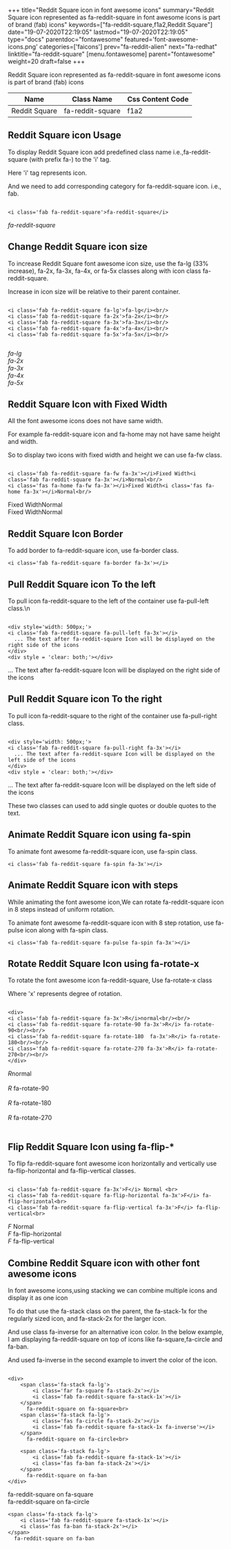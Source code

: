+++
title="Reddit Square icon in font awesome icons"
summary="Reddit Square icon represented as fa-reddit-square in font awesome icons is part of brand (fab) icons"
keywords=["fa-reddit-square,f1a2,Reddit Square"]
date="19-07-2020T22:19:05"
lastmod="19-07-2020T22:19:05"
type="docs"
parentdoc="fontawesome"
featured='font-awesome-icons.png'
categories=['faicons']
prev="fa-reddit-alien"
next="fa-redhat"
linktitle="fa-reddit-square"
[menu.fontawesome]
parent="fontawesome"
weight=20
draft=false
+++


Reddit Square icon represented as fa-reddit-square in font awesome icons is part of brand (fab) icons

<div class='table-responsive'><table class='table'><thead><tr><th>Name</th><th>Class Name</th><th>Css Content Code</th></tr></thead><tbody><tr><td>Reddit Square</td><td>fa-reddit-square</td><td>f1a2</td></tr></tbody></table></div>



## Reddit Square icon Usage

To display Reddit Square icon add predefined class name i.e.,fa-reddit-square (with prefix fa-) to the 'i' tag.

Here 'i' tag represents icon.

And we need to add corresponding category for fa-reddit-square icon. i.e., fab.


```

<i class='fab fa-reddit-square'>fa-reddit-square</i>
```

<i class='fab fa-reddit-square'>fa-reddit-square</i>




## Change Reddit Square icon size
To increase Reddit Square font awesome icon size, use the fa-lg (33% increase), fa-2x, fa-3x, fa-4x, or fa-5x classes along with icon class fa-reddit-square.

Increase in icon size will be relative to their parent container. 

```

<i class='fab fa-reddit-square fa-lg'>fa-lg</i><br/>
<i class='fab fa-reddit-square fa-2x'>fa-2x</i><br/>
<i class='fab fa-reddit-square fa-3x'>fa-3x</i><br/>
<i class='fab fa-reddit-square fa-4x'>fa-4x</i><br/>
<i class='fab fa-reddit-square fa-5x'>fa-5x</i><br/>
            
```

<i class='fab fa-reddit-square fa-lg'>fa-lg</i><br/>
<i class='fab fa-reddit-square fa-2x'>fa-2x</i><br/>
<i class='fab fa-reddit-square fa-3x'>fa-3x</i><br/>
<i class='fab fa-reddit-square fa-4x'>fa-4x</i><br/>
<i class='fab fa-reddit-square fa-5x'>fa-5x</i><br/>
            



## Reddit Square Icon with Fixed Width 

All the font awesome icons does not have same width.

For example fa-reddit-square icon and fa-home may not have same height and width.

So to display two icons with fixed width and height we can use fa-fw class.


```

<i class='fab fa-reddit-square fa-fw fa-3x'></i>Fixed Width<i class='fab fa-reddit-square fa-3x'></i>Normal<br/>
<i class='fas fa-home fa-fw fa-3x'></i>Fixed Width<i class='fas fa-home fa-3x'></i>Normal<br/>
```

<i class='fab fa-reddit-square fa-fw fa-3x'></i>Fixed Width<i class='fab fa-reddit-square fa-3x'></i>Normal<br/>
<i class='fas fa-home fa-fw fa-3x'></i>Fixed Width<i class='fas fa-home fa-3x'></i>Normal<br/>



## Reddit Square Icon Border 

To add border to fa-reddit-square icon, use fa-border class.


```
<i class='fab fa-reddit-square fa-border fa-3x'></i>

```
<i class='fab fa-reddit-square fa-border fa-3x'></i>





## Pull Reddit Square icon To the left

To pull icon fa-reddit-square to the left of the container use fa-pull-left class.\n

```

<div style='width: 500px;'>
<i class='fab fa-reddit-square fa-pull-left fa-3x'></i>
  ... The text after fa-reddit-square Icon will be displayed on the right side of the icons
</div>
<div style = 'clear: both;'></div>
```

<div style='width: 500px;'>
<i class='fab fa-reddit-square fa-pull-left fa-3x'></i>
  ... The text after fa-reddit-square Icon will be displayed on the right side of the icons
</div>
<div style = 'clear: both;'></div>




## Pull Reddit Square icon To the right
To pull icon fa-reddit-square to the right of the container use fa-pull-right class.

```

<div style='width: 500px;'>
<i class='fab fa-reddit-square fa-pull-right fa-3x'></i>
  ... The text after fa-reddit-square Icon will be displayed on the left side of the icons
</div>
<div style = 'clear: both;'></div>
```

<div style='width: 500px;'>
<i class='fab fa-reddit-square fa-pull-right fa-3x'></i>
  ... The text after fa-reddit-square Icon will be displayed on the left side of the icons
</div>
<div style = 'clear: both;'></div>

These two classes can used to add single quotes or double quotes to the text.


## Animate Reddit Square icon using fa-spin
To animate font awesome fa-reddit-square icon, use fa-spin class.

```
<i class='fab fa-reddit-square fa-spin fa-3x'></i>
```
<i class='fab fa-reddit-square fa-spin fa-3x'></i>




## Animate Reddit Square icon with steps
While animating the font awesome icon,We can rotate fa-reddit-square icon in 8 steps instead of uniform rotation.

To animate font awesome fa-reddit-square icon with 8 step rotation, use fa-pulse icon along with fa-spin class.


```
<i class='fab fa-reddit-square fa-pulse fa-spin fa-3x'></i>

```
<i class='fab fa-reddit-square fa-pulse fa-spin fa-3x'></i>





## Rotate Reddit Square Icon using fa-rotate-x
To rotate the font awesome icon fa-reddit-square, Use fa-rotate-x class

Where 'x' represents degree of rotation.


```

<div>
<i class='fab fa-reddit-square fa-3x'>R</i>normal<br/><br/>
<i class='fab fa-reddit-square fa-rotate-90 fa-3x'>R</i> fa-rotate-90<br/><br/> 
<i class='fab fa-reddit-square fa-rotate-180  fa-3x'>R</i> fa-rotate-180<br/><br/> 
<i class='fab fa-reddit-square fa-rotate-270 fa-3x'>R</i> fa-rotate-270<br/><br/>
</div>
```

<div>
<i class='fab fa-reddit-square fa-3x'>R</i>normal<br/><br/>
<i class='fab fa-reddit-square fa-rotate-90 fa-3x'>R</i> fa-rotate-90<br/><br/> 
<i class='fab fa-reddit-square fa-rotate-180  fa-3x'>R</i> fa-rotate-180<br/><br/> 
<i class='fab fa-reddit-square fa-rotate-270 fa-3x'>R</i> fa-rotate-270<br/><br/>
</div>




## Flip Reddit Square Icon using fa-flip-*
To flip fa-reddit-square font awesome icon horizontally and vertically use fa-flip-horizontal and fa-flip-vertical classes. 

```

<i class='fab fa-reddit-square fa-3x'>F</i> Normal <br>
<i class='fab fa-reddit-square fa-flip-horizontal fa-3x'>F</i> fa-flip-horizontal<br>
<i class='fab fa-reddit-square fa-flip-vertical fa-3x'>F</i> fa-flip-vertical<br>
```

<i class='fab fa-reddit-square fa-3x'>F</i> Normal <br>
<i class='fab fa-reddit-square fa-flip-horizontal fa-3x'>F</i> fa-flip-horizontal<br>
<i class='fab fa-reddit-square fa-flip-vertical fa-3x'>F</i> fa-flip-vertical<br>




## Combine Reddit Square icon with other font awesome icons
In font awesome icons,using stacking we can combine multiple icons and display it as one icon 

To do that use the fa-stack class on the parent, the fa-stack-1x for the regularly sized icon, and fa-stack-2x for the larger icon.

And use class fa-inverse for an alternative icon color. 
In the below example, I am displaying fa-reddit-square on top of icons like fa-square,fa-circle and fa-ban.

And used fa-inverse in the second example to invert the color of the icon.

```

<div>
    <span class='fa-stack fa-lg'>
        <i class='far fa-square fa-stack-2x'></i>
        <i class='fab fa-reddit-square fa-stack-1x'></i>
    </span>
      fa-reddit-square on fa-square<br>
    <span class='fa-stack fa-lg'>
        <i class='fas fa-circle fa-stack-2x'></i>
        <i class='fab fa-reddit-square fa-stack-1x fa-inverse'></i>
    </span>
      fa-reddit-square on fa-circle<br>

    <span class='fa-stack fa-lg'>
        <i class='fab fa-reddit-square fa-stack-1x'></i>
        <i class='fas fa-ban fa-stack-2x'></i>
    </span>
      fa-reddit-square on fa-ban
</div>
```

<div>
    <span class='fa-stack fa-lg'>
        <i class='far fa-square fa-stack-2x'></i>
        <i class='fab fa-reddit-square fa-stack-1x'></i>
    </span>
      fa-reddit-square on fa-square<br>
    <span class='fa-stack fa-lg'>
        <i class='fas fa-circle fa-stack-2x'></i>
        <i class='fab fa-reddit-square fa-stack-1x fa-inverse'></i>
    </span>
      fa-reddit-square on fa-circle<br>

    <span class='fa-stack fa-lg'>
        <i class='fab fa-reddit-square fa-stack-1x'></i>
        <i class='fas fa-ban fa-stack-2x'></i>
    </span>
      fa-reddit-square on fa-ban
</div>







